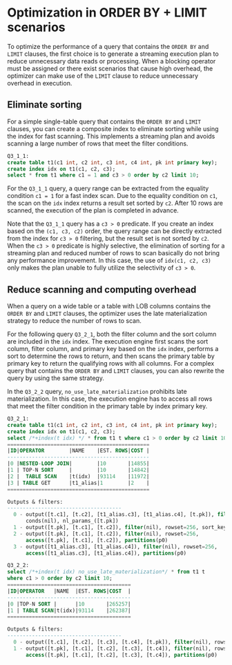 # Optimization in ORDER BY + LIMIT scenarios

To optimize the performance of a query that contains the `ORDER BY` and `LIMIT` clauses, the first choice is to generate a streaming execution plan to reduce unnecessary data reads or processing. When a blocking operator must be assigned or there exist scenarios that cause high overhead, the optimizer can make use of the `LIMIT` clause to reduce unnecessary overhead in execution.

## Eliminate sorting

For a simple single-table query that contains the `ORDER BY` and `LIMIT` clauses, you can create a composite index to eliminate sorting while using the index for fast scanning. This implements a streaming plan and avoids scanning a large number of rows that meet the filter conditions.

```sql
Q3_1_1:
create table t1(c1 int, c2 int, c3 int, c4 int, pk int primary key);
create index idx on t1(c1, c2, c3);
select * from t1 where c1 = 1 and c3 > 0 order by c2 limit 10;
```

For the `Q3_1_1` query, a query range can be extracted from the equality condition `c1 = 1` for a fast index scan. Due to the equality condition on `c1`, the scan on the `idx` index returns a result set sorted by `c2`. After 10 rows are scanned, the execution of the plan is completed in advance.

Note that the `Q3_1_1` query has a `c3 > 0` predicate. If you create an index based on the `(c1, c3, c2)` order, the query range can be directly extracted from the index for `c3 > 0` filtering, but the result set is not sorted by `c2`. When the `c3 > 0` predicate is highly selective, the elimination of sorting for a streaming plan and reduced number of rows to scan basically do not bring any performance improvement. In this case, the use of `idx(c1, c2, c3)` only makes the plan unable to fully utilize the selectivity of `c3 > 0`.

## Reduce scanning and computing overhead

When a query on a wide table or a table with LOB columns contains the `ORDER BY` and `LIMIT` clauses, the optimizer uses the late materialization strategy to reduce the number of rows to scan.

For the following query `Q3_2_1`, both the filter column and the sort column are included in the `idx` index. The execution engine first scans the sort column, filter column, and primary key based on the `idx` index, performs a sort to determine the rows to return, and then scans the primary table by primary key to return the qualifying rows with all columns. For a complex query that contains the `ORDER BY` and `LIMIT` clauses, you can also rewrite the query by using the same strategy.

In the `Q3_2_2` query, `no_use_late_materialization` prohibits late materialization. In this case, the execution engine has to access all rows that meet the filter condition in the primary table by index primary key.

```sql
Q3_2_1:
create table t1(c1 int, c2 int, c3 int, c4 int, pk int primary key);
create index idx on t1(c1, c2, c3);
select /*+index(t idx) */ * from t1 t where c1 > 0 order by c2 limit 10;
==============================================
|ID|OPERATOR        |NAME    |EST. ROWS|COST |
----------------------------------------------
|0 |NESTED-LOOP JOIN|        |10       |14855|
|1 | TOP-N SORT     |        |10       |14842|
|2 |  TABLE SCAN    |t(idx)  |93114    |11972|
|3 | TABLE GET      |t1_alias|1        |2    |
==============================================

Outputs & filters:
-------------------------------------
  0 - output([t.c1], [t.c2], [t1_alias.c3], [t1_alias.c4], [t.pk]), filter(nil), rowset=256,
      conds(nil), nl_params_([t.pk])
  1 - output([t.pk], [t.c1], [t.c2]), filter(nil), rowset=256, sort_keys([t.c2, ASC]), topn(10)
  2 - output([t.pk], [t.c1], [t.c2]), filter(nil), rowset=256,
      access([t.pk], [t.c1], [t.c2]), partitions(p0)
  3 - output([t1_alias.c3], [t1_alias.c4]), filter(nil), rowset=256,
      access([t1_alias.c3], [t1_alias.c4]), partitions(p0)

Q3_2_2:
select /*+index(t idx) no_use_late_materialization*/ * from t1 t
where c1 > 0 order by c2 limit 10;
========================================
|ID|OPERATOR   |NAME  |EST. ROWS|COST  |
----------------------------------------
|0 |TOP-N SORT |      |10       |265257|
|1 | TABLE SCAN|t(idx)|93114    |262387|
========================================

Outputs & filters:
-------------------------------------
  0 - output([t.c1], [t.c2], [t.c3], [t.c4], [t.pk]), filter(nil), rowset=256, sort_keys([t.c2, ASC]), topn(10)
  1 - output([t.pk], [t.c1], [t.c2], [t.c3], [t.c4]), filter(nil), rowset=256,
      access([t.pk], [t.c1], [t.c2], [t.c3], [t.c4]), partitions(p0)
```

